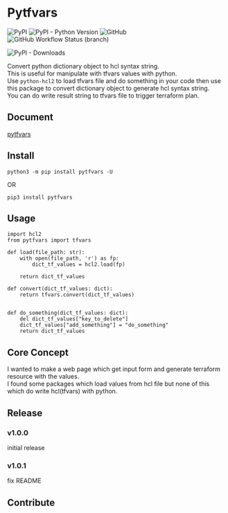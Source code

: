 # Pytfvars

![PyPI](https://img.shields.io/pypi/v/pytfvars?style=plastic)  ![PyPI - Python Version](https://img.shields.io/pypi/pyversions/pytfvars)
![GitHub](https://img.shields.io/github/license/hohoonsong/pytfvars) ![GitHub Workflow Status (branch)](https://github.com/hohoonsong/pytfvars/actions/workflows/publish.yaml/badge.svg)

![PyPI - Downloads](https://img.shields.io/pypi/dm/pytfvars)

Convert python dictionary object to hcl syntax string.  
This is useful for manipulate with tfvars values with python.  
Use `python-hcl2` to load tfvars file and do something in your code then use this package to convert dictionary object to generate hcl syntax string.  
You can do write result string to tfvars file to trigger terraform plan.

## Document

[pytfvars](https://hohoonsong.github.io/pytfvars/docs/source/index.html)

## Install

`python3 -m pip install pytfvars -U`

OR

`pip3 install pytfvars`

## Usage

```python3
import hcl2
from pytfvars import tfvars

def load(file_path: str):
    with open(file_path, 'r') as fp:
        dict_tf_values = hcl2.load(fp)
        
    return dict_tf_values

def convert(dict_tf_values: dict):
    return tfvars.convert(dict_tf_values)


def do_something(dict_tf_values: dict):
    del dict_tf_values["key_to_delete"]
    dict_tf_values["add_something"] = "do_something"
    return dict_tf_values

```
## Core Concept
I wanted to make a web page which get input form and generate terraform resource with the values.  
I found some packages which load values from hcl file but none of this which do write hcl(tfvars) with python.  

## Release

### v1.0.0
initial release

### v1.0.1
fix README

## Contribute



